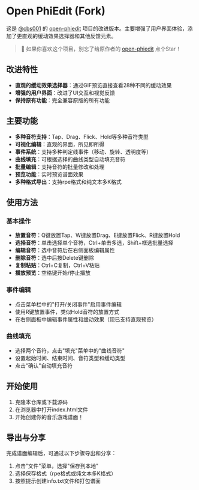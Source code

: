 # Open PhiEdit (Fork)

这是 [@cbs001](https://github.com/cbs001) 的 [open-phiedit](https://github.com/cbs001/open-phiedit) 项目的改进版本。主要增强了用户界面体验，添加了更直观的缓动效果选择器和其他反馈元素。

> 🌟 如果你喜欢这个项目，别忘了给原作者的 [open-phiedit](https://github.com/cbs001/open-phiedit) 点个Star！

## 改进特性

- **直观的缓动效果选择器**：通过GIF预览直接查看28种不同的缓动效果
- **增强的用户界面**：改进了UI交互和视觉反馈
- **保持原有功能**：完全兼容原版的所有功能

## 主要功能

- **多种音符支持**：Tap、Drag、Flick、Hold等多种音符类型
- **可视化编辑**：直观的界面，所见即所得
- **事件系统**：支持多种判定线事件（移动、旋转、透明度等）
- **曲线填充**：可根据选择的曲线类型自动填充音符
- **批量编辑**：支持音符的批量修改和处理
- **预览功能**：实时预览谱面效果
- **多种格式导出**：支持rpe格式和纯文本多K格式

## 使用方法

### 基本操作
- **放置音符**：Q键放置Tap、W键放置Drag、E键放置Flick、R键放置Hold
- **选择音符**：单击选择单个音符，Ctrl+单击多选，Shift+框选批量选择
- **编辑音符**：选中音符后在右侧面板编辑属性
- **删除音符**：选中后按Delete键删除
- **复制粘贴**：Ctrl+C复制，Ctrl+V粘贴
- **播放预览**：空格键开始/停止播放

### 事件编辑
- 点击菜单栏中的"打开/关闭事件"启用事件编辑
- 使用R键放置事件，类似Hold音符的放置方式
- 在右侧面板中编辑事件属性和缓动效果（现已支持直观预览）

### 曲线填充
- 选择两个音符，点击"填充"菜单中的"曲线音符"
- 设置起始时间、结束时间、音符类型和缓动类型
- 点击"确认"自动填充音符

## 开始使用

1. 克隆本仓库或下载源码
2. 在浏览器中打开index.html文件
3. 开始创建你的音乐游戏谱面！

## 导出与分享

完成谱面编辑后，可通过以下步骤导出和分享：
1. 点击"文件"菜单，选择"保存到本地"
2. 选择保存格式（rpe格式或纯文本多K格式）
3. 按照提示创建info.txt文件和打包谱面

